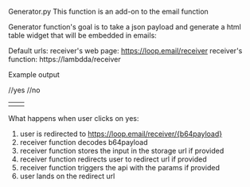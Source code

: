 Generator.py
This function is an add-on to the email function

Generator function's goal is to take a json payload and generate a html table widget that will be embedded in emails:

Default urls:
receiver's web page: https://loop.email/receiver
receiver's function: https://lambdda/receiver

Example output
<table>
<tr>
<td><a href="https://loop.email/receiver/{b64payload}"></td> //yes
<td><a href="https://loop.email/receiver/{b64payload}"></td> //no
</tr>
</table>

What happens when user clicks on yes:
1. user is redirected to https://loop.email/receiver/{b64payload}
2. receiver function decodes b64payload
3. receiver function stores the input in the storage url if provided
4. receiver function redirects user to redirect url if provided
5. receiver function triggers the api with the params if provided
6. user lands on the redirect url
